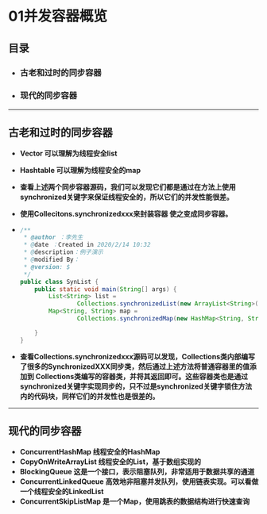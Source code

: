 # 01并发容器概览

## 目录

- ### **古老和过时的同步容器**

- ### **现代的同步容器**

------

## **古老和过时的同步容器**

- **Vector 可以理解为线程安全list**

- **Hashtable 可以理解为线程安全的map**

- **查看上述两个同步容器源码，我们可以发现它们都是通过在方法上使用synchronized关键字来保证线程安全的，所以它们的并发性能很差。**

- **使用Collecitons.synchronizedxxx来封装容器 使之变成同步容器。**

- ```java
  /**
   * @author ：李先生
   * @date ：Created in 2020/2/14 10:32
   * @description：例子演示
   * @modified By：
   * @version: $
   */
  public class SynList {
      public static void main(String[] args) {
          List<String> list = 
                  Collections.synchronizedList(new ArrayList<String>());
          Map<String, String> map =
                  Collections.synchronizedMap(new HashMap<String, String>());
  
      }
  }
  ```

- **查看Collections.synchronizedxxx源码可以发现，Collections类内部编写了很多的SynchronizedXXX同步类，然后通过上述方法将普通容器里的值添加到 Collections类编写的容器类，并将其返回即可。这些容器类也是通过synchronized关键字实现同步的，只不过是synchronized关键字锁住方法内的代码块，同样它们的并发性也是很差的。**

------

## **现代的同步容器**

- **ConcurrentHashMap 线程安全的HashMap**
- **CopyOnWriteArrayList 线程安全的List，基于数组实现的**
- **BlockingQueue 这是一个接口，表示阻塞队列，非常适用于数据共享的通道**
- **ConcurrentLinkedQueue 高效地非阻塞并发队列，使用链表实现。可以看做一个线程安全的LinkedList**
- **ConcurrentSkipListMap 是一个Map，使用跳表的数据结构进行快速查询**